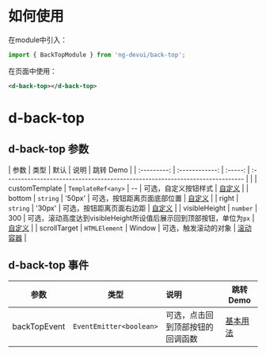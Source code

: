 # 如何使用

在module中引入：

```ts
import { BackTopModule } from 'ng-devui/back-top';
```

在页面中使用：

```xml
<d-back-top></d-back-top>
```

# d-back-top
## d-back-top 参数

|    参数     |      类型      |  默认   | 说明                                                                           | 跳转 Demo                                            |
| :---------: | :------------:  | :-----: | :---------------------------------------------------------------------------  |                                                     |
|  customTemplate    |       `TemplateRef<any>`   |    --    |                      可选，自定义按钮样式                  | [自定义](demo#back-top-customize)   |
|       bottom       |        `string`           |   '50px'  |                   可选，按钮距离页面底部位置              | [自定义](demo#back-top-customize)     |
|       right        |        `string`           |   '30px'  |                    可选，按钮距离页面右边距               | [自定义](demo#back-top-customize)     |
|   visibleHeight    |         `number`          |    300    |   可选，滚动高度达到visibleHeight所设值后展示回到顶部按钮，单位为`px`   | [自定义](demo#back-top-customize)     |
|    scrollTarget    |       `HTMLElement`       |   Window  |                      可选，触发滚动的对象                 | [滚动容器](demo#back-top-scroll-container)      |

## d-back-top 事件

|       参数      |          类型          |                                   说明                                         | 跳转 Demo                                      |
| :------: | :-----------------: | :-------------------------------------------------------------------------------------- | ---------------------------------------------- |
|  backTopEvent  |   `EventEmitter<boolean>`  |                         可选，点击回到顶部按钮的回调函数                          | [基本用法](demo#back-top-basic)      |
